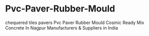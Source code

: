 # Pvc-Paver-Rubber-Mould
chequered tiles pavers Pvc Paver Rubber Mould Cosmic Ready Mix Concrete In Nagpur Manufacturers &amp; Suppliers in India
